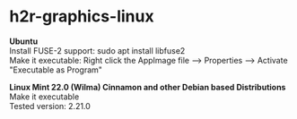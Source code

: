 # h2r-graphics-linux

<p><b>Ubuntu</b><br>
Install FUSE-2 support: sudo apt install libfuse2<br>
Make it executable: Right click the AppImage file --> Properties --> Activate "Executable as Program"<br>
<p><b>Linux Mint 22.0 (Wilma) Cinnamon and other Debian based Distributions</b><br>
Make it executable<br>
Tested version: 2.21.0</p>
